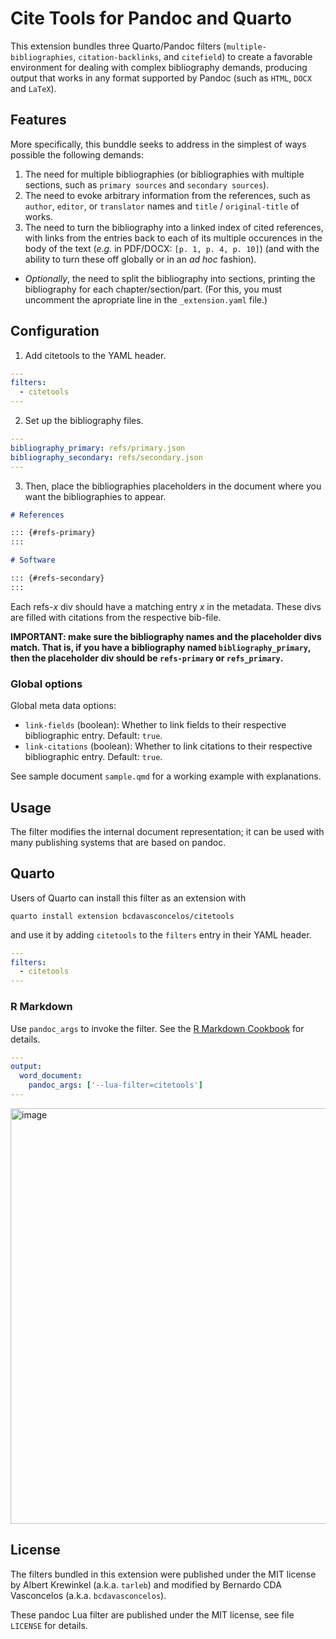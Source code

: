 # Cite Tools for Pandoc and Quarto

<!-- [![GitHub build status][CI badge]][CI workflow] -->

This extension bundles three Quarto/Pandoc filters (`multiple-bibliographies`, `citation-backlinks`, and `citefield`) to create a favorable environment for dealing with complex bibliography demands, producing output that works in any format supported by Pandoc (such as `HTML`, `DOCX` and `LaTeX`). 

## Features

More specifically, this bunddle seeks to address in the simplest of ways possible the following demands:

1. The need for multiple bibliographies (or bibliographies with multiple sections, such as `primary sources` and `secondary sources`).
2. The need to evoke arbitrary information from the references, such as `author`, `editor`, or `translator` names and `title` / `original-title` of works.
3. The need to turn the bibliography into a linked index of cited references, with links from the entries back to each of its multiple occurences in the body of the text (*e.g.* in PDF/DOCX: `[p. 1, p. 4, p. 10]`) (and with the ability to turn these off globally or in an *ad hoc* fashion).
- *Optionally*, the need to split the bibliography into sections, printing the bibliography for each chapter/section/part. (For this, you must uncomment the apropriate line in the `_extension.yaml` file.)

## Configuration

1. Add citetools to the YAML header.

```yaml
---
filters:
  - citetools
---
```

2. Set up the bibliography files.


```yaml
---
bibliography_primary: refs/primary.json
bibliography_secondary: refs/secondary.json
---
```

3. Then, place the bibliographies placeholders in the document where you want the bibliographies to appear.

``` markdown
# References

::: {#refs-primary}
:::

# Software

::: {#refs-secondary}
:::
```

Each refs-*x* div should have a matching entry *x* in the
metadata. These divs are filled with citations from the respective
bib-file.

**IMPORTANT: make sure the bibliography names and the placeholder divs match. That is, if you have a bibliography named `bibliography_primary`, then the placeholder div should be `refs-primary` or `refs_primary`.**

### Global options

Global meta data options:

- `link-fields` (boolean): Whether to link fields to their respective bibliographic entry. Default: `true`.
- `link-citations` (boolean): Whether to link citations to their respective bibliographic entry. Default: `true`.


See sample document `sample.qmd` for a working example with explanations.


Usage
------------------------------------------------------------------

The filter modifies the internal document representation; it can
be used with many publishing systems that are based on pandoc.

## Quarto

Users of Quarto can install this filter as an extension with

    quarto install extension bcdavasconcelos/citetools

and use it by adding `citetools` to the `filters` entry
in their YAML header.

``` yaml
---
filters:
  - citetools
---
```

### R Markdown

Use `pandoc_args` to invoke the filter. See the [R Markdown
Cookbook](https://bookdown.org/yihui/rmarkdown-cookbook/lua-filters.html)
for details.

``` yaml
---
output:
  word_document:
    pandoc_args: ['--lua-filter=citetools']
---
```


<img width="665" alt="image" src="https://user-images.githubusercontent.com/35749099/226091195-7b27f8a7-c802-4cbb-bac9-81265b7aed45.png">


License
------------------------------------------------------------------
The filters bundled in this extension were published under the MIT license by Albert Krewinkel (a.k.a. `tarleb`) and modified by Bernardo CDA Vasconcelos (a.k.a. `bcdavasconcelos`).

These pandoc Lua filter are published under the MIT license, see
file `LICENSE` for details.



